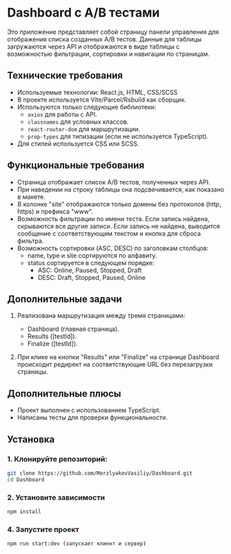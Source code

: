 # Dashboard с A/B тестами

Это приложение представляет собой страницу панели управления для отображения списка созданных A/B тестов. Данные для таблицы загружаются через API и отображаются в виде таблицы с возможностью фильтрации, сортировки и навигации по страницам.

## Технические требования

- Используемые технологии: React.js, HTML, CSS/SCSS
- В проекте используется Vite/Parcel/Rsbuild как сборщик.
- Используются только следующие библиотеки:
  - `axios` для работы с API.
  - `classnames` для условных классов.
  - `react-router-dom` для маршрутизации.
  - `prop-types` для типизации (если не используется TypeScript).
- Для стилей используется CSS или SCSS.

## Функциональные требования

- Страница отображает список A/B тестов, полученных через API.
- При наведении на строку таблицы она подсвечивается, как показано в макете.
- В колонке "site" отображаются только домены без протоколов (http, https) и префикса "www".
- Возможность фильтрации по имени теста. Если запись найдена, скрываются все другие записи. Если запись не найдена, выводится сообщение с соответствующим текстом и кнопка для сброса фильтра.
- Возможность сортировки (ASC, DESC) по заголовкам столбцов:
  - name, type и site сортируются по алфавиту.
  - status сортируется в следующем порядке:
    - ASC: Online, Paused, Stopped, Draft
    - DESC: Draft, Stopped, Paused, Online

## Дополнительные задачи

1. Реализована маршрутизация между тремя страницами:
   - Dashboard (главная страница).
   - Results ([testId]).
   - Finalize ([testId]).
   
2. При клике на кнопки "Results" или "Finalize" на странице Dashboard происходит редирект на соответствующие URL без перезагрузки страницы.

## Дополнительные плюсы

- Проект выполнен с использованием TypeScript.
- Написаны тесты для проверки функциональности.

## Установка

### 1. Клонируйте репозиторий:
  ```sh
  git clone https://github.com/MerzlyakovVasiliy/Dashboard.git
  cd Dashboard
  ```

### 2. Установите зависимости
  ```sh
  npm install
  ```

### 4. Запустите проект
  ```sh
  npm run start:dev (запускает клиент и сервер) 
  ```  
